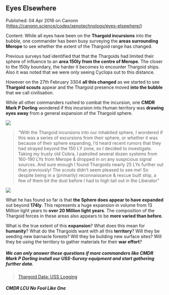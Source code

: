 ## Eyes Elsewhere

Published: 04 Apr 2018 on Canonn (https://canonn.science/codex/xenotechnology/eyes-elsewhere/)

Content: While all eyes have been on the **Thargoid incursions** into the bubble, one commander has been busy surveying the **areas surrounding Merope** to see whether the extent of the Thargoid range has changed.

Previous surveys had identified that that the Thargoids had limited their sphere of influence to an **area 150ly from the centre of Merope**. The closer to the 150ly boundary, the harder it becomes to encounter Thargoid ships. Also it was noted that we were only seeing Cyclops out to this distance.

However on the 27th February 3304 **all this changed** as we started to see **Thargoid scouts** appear and the Thargoid presence moved **into the bubble** that we call civilisation.

While all other commanders rushed to combat the incursion, one **CMDR Mark P Dorling** wondered if this incursion into Human territory was **drawing eyes away** from a general expansion of the Thargoid sphere.

![](https://canonn.science/wp-content/uploads/2018/04/CMDRMarkPDorling-300x169.png)

> 
> “With the Thargoid incursions into our inhabited sphere, I wondered if this was a series of excursions from their sphere, or whether it was because of their sphere expanding, I’d heard recent rumors that they had strayed beyond the 150 LY zone, so I decided to investigate. Taking my trusty old Cobra, I patrolled several dozen systems from 160-190 LYs from Merope & dropped in on any suspicious signal sources. And sure enough I found Thargoids nearly 25 LYs further out than previously! The scouts didn’t seem pleased to see me! So despite being in a (primarily) reconnaissance & rescue built ship, a few of them bit the dust before I had to high tail out in the Liberator”

![](https://canonn.science/wp-content/uploads/2018/04/bubble-300x138.png)

What he has found so far is that **the Sphere does appear to have expanded** out beyond **174ly**. This represents a huge expansion in volume from 13 Million light years to **over 20 Million light years**. The composition of the Thargoid forces in these areas also appears to be **more varied than before**.

What is the true extent of this **expansion**? What does this mean for **humanity**? What do the Thargoids want with all this **territory**? Will they be seeding new barnacle forests? Will they be building new surface sites? Will they be using the territory to gather materials for their **war effort**?

##### We can only answer these questions if more commanders like CMDR Mark P Dorling install our USS-Survey equipment and start gathering further data.

> 
> [Thargoid Data: USS Logging](https://canonn.science/codex/thargoid-data-uss-logging/)

###### ***CMDR LCU No Fool Like One***
